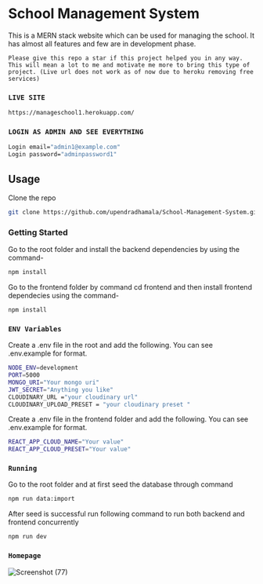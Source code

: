 # School Management System

This is a MERN stack website which can be used for managing the school. It has almost all features and few are in development phase.

`Please give this repo a star if this project helped you in any way. This will mean a lot to me and motivate me more to bring this type of project. (Live url does not work as of now due to heroku removing free services)`

### `LIVE SITE`

```bash
https://manageschool1.herokuapp.com/

``` 

### `LOGIN AS ADMIN AND SEE EVERYTHING`

```bash
Login email="admin1@example.com"
Login password="adminpassword1"
```

## Usage

Clone the repo

```bash
git clone https://github.com/upendradhamala/School-Management-System.git
```

### Getting Started

Go to the root folder and install the backend dependencies by using the command-

```bash
npm install
```

Go to the frontend folder by command cd frontend and then install frontend dependecies using the command-

```bash
npm install
```

### `ENV Variables`

Create a .env file in the root and add the following. You can see .env.example for format.

```bash
NODE_ENV=development
PORT=5000
MONGO_URI="Your mongo uri"
JWT_SECRET="Anything you like"
CLOUDINARY_URL ="your cloudinary url"
CLOUDINARY_UPLOAD_PRESET = "your cloudinary preset "
```
Create a .env file in the frontend folder and add the following. You can see .env.example for format.

```bash
REACT_APP_CLOUD_NAME="Your value"
REACT_APP_CLOUD_PRESET="Your value"
```
### `Running`

Go to the root folder and at first seed the database through command

```bash
npm run data:import
```

After seed is successful run following command to run both backend and frontend concurrently

```bash
npm run dev
```


### `Homepage`



![Screenshot (77)](https://github.com/user-attachments/assets/d5817181-1b7e-4a8c-8130-f6e0419ede5e)


